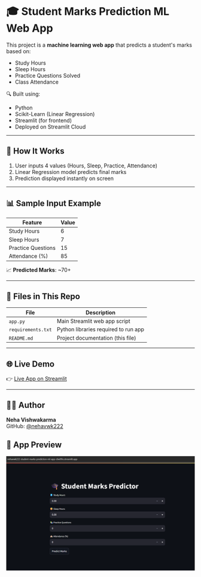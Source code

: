 # 🎓 Student Marks Prediction ML Web App

This project is a **machine learning web app** that predicts a student's marks based on:

- Study Hours
- Sleep Hours
- Practice Questions Solved
- Class Attendance

🔍 Built using:
- Python
- Scikit-Learn (Linear Regression)
- Streamlit (for frontend)
- Deployed on Streamlit Cloud

---

## 🚀 How It Works

1. User inputs 4 values (Hours, Sleep, Practice, Attendance)
2. Linear Regression model predicts final marks
3. Prediction displayed instantly on screen

---

## 📊 Sample Input Example

| Feature            | Value  |
|--------------------|--------|
| Study Hours        | 6      |
| Sleep Hours        | 7      |
| Practice Questions | 15     |
| Attendance (%)     | 85     |

📈 **Predicted Marks**: ~70+

---

## 📁 Files in This Repo

| File              | Description                            |
|-------------------|----------------------------------------|
| `app.py`          | Main Streamlit web app script          |
| `requirements.txt`| Python libraries required to run app   |
| `README.md`       | Project documentation (this file)      |

---

## 🌐 Live Demo

👉 [Live App on Streamlit](https://student-marks-prediction-ml.streamlit.app)

---

## 👩‍💻 Author

**Neha Vishwakarma**   
GitHub: [@nehavwk222](https://github.com/nehavwk222)

## 📸 App Preview

![App Screenshot](screenshot.png)


